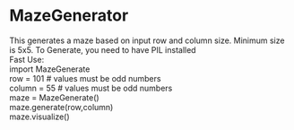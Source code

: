 # MazeGenerator
This generates a maze based on input row and column size. Minimum size is 5x5. To Generate, you need to have PIL installed
<br>
Fast Use:
<br>
import MazeGenerate
<br>
row = 101  # values must be odd numbers
<br>
column = 55   # values must be odd numbers
<br>
maze = MazeGenerate()
<br>
maze.generate(row,column)
<br>
maze.visualize()
